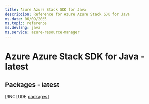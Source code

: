```yaml
---
title: Azure Azure Stack SDK for Java
description: Reference for Azure Azure Stack SDK for Java
ms.date: 06/09/2025
ms.topic: reference
ms.devlang: java
ms.service: azure-resource-manager
---
```

# Azure Azure Stack SDK for Java - latest
## Packages - latest
[!INCLUDE [packages](azure-stack-index.md)]